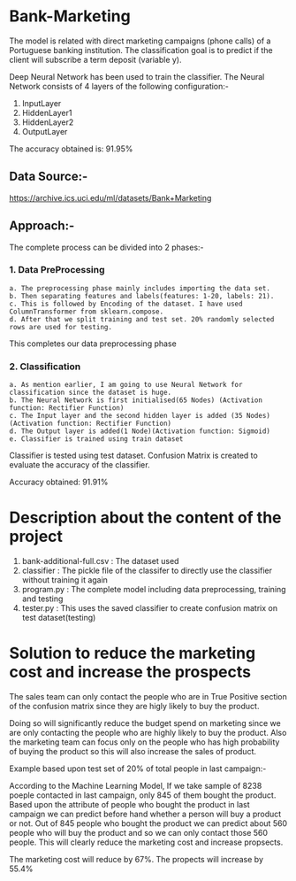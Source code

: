 # Bank-Marketing
The model is related with direct marketing campaigns (phone calls) of a Portuguese banking institution. The classification goal is to predict if the client will subscribe a term deposit (variable y). 

Deep Neural Network has been used to train the classifier.
The Neural Network consists of 4 layers of the following configuration:-
1. InputLayer         
2. HiddenLayer1          
3. HiddenLayer2         
4. OutputLayer

The accuracy obtained is: 91.95%

## Data Source:- 
https://archive.ics.uci.edu/ml/datasets/Bank+Marketing

## Approach:- 
The complete process can be divided into 2 phases:-
### 1. Data PreProcessing
	a. The preprocessing phase mainly includes importing the data set. 
	b. Then separating features and labels(features: 1-20, labels: 21). 
	c. This is followed by Encoding of the dataset. I have used ColumnTransformer from sklearn.compose.
	d. After that we split training and test set. 20% randomly selected rows are used for testing.
This completes our data preprocessing phase

### 2. Classification
	a. As mention earlier, I am going to use Neural Network for classification since the dataset is huge.
	b. The Neural Network is first initialised(65 Nodes) (Activation function: Rectifier Function)
	c. The Input layer and the second hidden layer is added (35 Nodes)(Activation function: Rectifier Function)
	d. The Output layer is added(1 Node)(Activation function: Sigmoid)
	e. Classifier is trained using train dataset
Classifier is tested using test dataset. 
Confusion Matrix is created to evaluate the accuracy of the classifier. 

Accuracy obtained: 91.91%

# Description about the content of the project

1. bank-additional-full.csv : The dataset used
2. classifier : The pickle file of the classifer to directly use the classifier without training it again
3. program.py : The complete model including data preprocessing, training and testing
4. tester.py : This uses the saved classifier to create confusion matrix on test dataset(testing)

# Solution to reduce the marketing cost and increase the prospects

The sales team can only contact the people who are in True Positive section of the confusion matrix since they are higly likely to buy the product.

Doing so will significantly reduce the budget spend on marketing since we are only contacting the people who are highly likely to buy the product. Also the marketing team can focus only on the people who has high probability of buying the product so this will also increase the sales of product.  

Example based upon test set of 20% of total people in last campaign:-

According to the Machine Learning Model, If we take sample of 8238 poeple contacted in last campaign, only 845 of them bought the product. Based upon the attribute of people who bought the product in last campaign we can predict before hand whether a person will buy a product or not. Out of 845 people who bought the product we can predict about 560 people who will buy the product and so we can only contact those 560 people. This will clearly reduce the marketing cost and increase propsects. 

The marketing cost will reduce by 67%. The propects will increase by 55.4%
